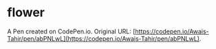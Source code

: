 # flower

A Pen created on CodePen.io. Original URL: [https://codepen.io/Awais-Tahir/pen/abPNLwL](https://codepen.io/Awais-Tahir/pen/abPNLwL).
